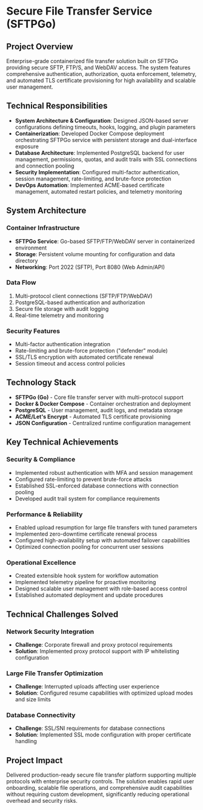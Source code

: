 # Secure File Transfer Service (SFTPGo)

## Project Overview

Enterprise-grade containerized file transfer solution built on SFTPGo providing secure SFTP, FTP/S, and WebDAV access. The system features comprehensive authentication, authorization, quota enforcement, telemetry, and automated TLS certificate provisioning for high availability and scalable user management.

## Technical Responsibilities

- **System Architecture & Configuration**: Designed JSON-based server configurations defining timeouts, hooks, logging, and plugin parameters
- **Containerization**: Developed Docker Compose deployment orchestrating SFTPGo service with persistent storage and dual-interface exposure
- **Database Architecture**: Implemented PostgreSQL backend for user management, permissions, quotas, and audit trails with SSL connections and connection pooling
- **Security Implementation**: Configured multi-factor authentication, session management, rate-limiting, and brute-force protection
- **DevOps Automation**: Implemented ACME-based certificate management, automated restart policies, and telemetry monitoring

## System Architecture

### Container Infrastructure
- **SFTPGo Service**: Go-based SFTP/FTP/WebDAV server in containerized environment
- **Storage**: Persistent volume mounting for configuration and data directory
- **Networking**: Port 2022 (SFTP), Port 8080 (Web Admin/API)

### Data Flow
1. Multi-protocol client connections (SFTP/FTP/WebDAV)
2. PostgreSQL-based authentication and authorization
3. Secure file storage with audit logging
4. Real-time telemetry and monitoring

### Security Features
- Multi-factor authentication integration
- Rate-limiting and brute-force protection ("defender" module)
- SSL/TLS encryption with automated certificate renewal
- Session timeout and access control policies

## Technology Stack

- **SFTPGo (Go)** - Core file transfer server with multi-protocol support
- **Docker & Docker Compose** - Container orchestration and deployment
- **PostgreSQL** - User management, audit logs, and metadata storage
- **ACME/Let's Encrypt** - Automated TLS certificate provisioning
- **JSON Configuration** - Centralized runtime configuration management

## Key Technical Achievements

### Security & Compliance
- Implemented robust authentication with MFA and session management
- Configured rate-limiting to prevent brute-force attacks
- Established SSL-enforced database connections with connection pooling
- Developed audit trail system for compliance requirements

### Performance & Reliability
- Enabled upload resumption for large file transfers with tuned parameters
- Implemented zero-downtime certificate renewal process
- Configured high-availability setup with automated failover capabilities
- Optimized connection pooling for concurrent user sessions

### Operational Excellence
- Created extensible hook system for workflow automation
- Implemented telemetry pipeline for proactive monitoring
- Designed scalable user management with role-based access control
- Established automated deployment and update procedures

## Technical Challenges Solved

### Network Security Integration
- **Challenge**: Corporate firewall and proxy protocol requirements
- **Solution**: Implemented proxy protocol support with IP whitelisting configuration

### Large File Transfer Optimization
- **Challenge**: Interrupted uploads affecting user experience
- **Solution**: Configured resume capabilities with optimized upload modes and size limits

### Database Connectivity
- **Challenge**: SSL/SNI requirements for database connections
- **Solution**: Implemented SSL mode configuration with proper certificate handling

## Project Impact

Delivered production-ready secure file transfer platform supporting multiple protocols with enterprise security controls. The solution enables rapid user onboarding, scalable file operations, and comprehensive audit capabilities without requiring custom development, significantly reducing operational overhead and security risks.
